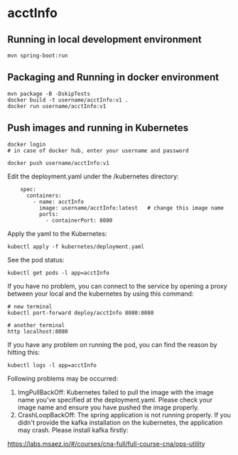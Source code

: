 # acctInfo

## Running in local development environment

```
mvn spring-boot:run
```

## Packaging and Running in docker environment

```
mvn package -B -DskipTests
docker build -t username/acctInfo:v1 .
docker run username/acctInfo:v1
```

## Push images and running in Kubernetes

```
docker login 
# in case of docker hub, enter your username and password

docker push username/acctInfo:v1
```

Edit the deployment.yaml under the /kubernetes directory:
```
    spec:
      containers:
        - name: acctInfo
          image: username/acctInfo:latest   # change this image name
          ports:
            - containerPort: 8080

```

Apply the yaml to the Kubernetes:
```
kubectl apply -f kubernetes/deployment.yaml
```

See the pod status:
```
kubectl get pods -l app=acctInfo
```

If you have no problem, you can connect to the service by opening a proxy between your local and the kubernetes by using this command:
```
# new terminal
kubectl port-forward deploy/acctInfo 8080:8080

# another terminal
http localhost:8080
```

If you have any problem on running the pod, you can find the reason by hitting this:
```
kubectl logs -l app=acctInfo
```

Following problems may be occurred:

1. ImgPullBackOff:  Kubernetes failed to pull the image with the image name you've specified at the deployment.yaml. Please check your image name and ensure you have pushed the image properly.
1. CrashLoopBackOff: The spring application is not running properly. If you didn't provide the kafka installation on the kubernetes, the application may crash. Please install kafka firstly:

https://labs.msaez.io/#/courses/cna-full/full-course-cna/ops-utility

